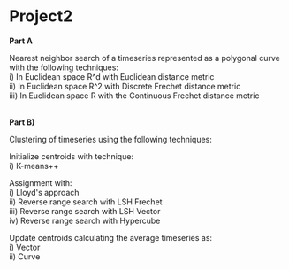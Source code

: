 # Project2

<b>Part A</b></br>

Nearest neighbor search of a timeseries represented as a polygonal curve with the following techniques:</br>
i)    In Euclidean space R^d with Euclidean distance metric</br>
ii)   In Euclidean space R^2 with Discrete Frechet distance metric</br>
iii)  In Euclidean space R with the Continuous Frechet distance metric</br></br>



<b>Part B)</b></br>

Clustering of timeseries using the following techniques:</br>

Initialize centroids with technique:</br>
i) K-means++</br>

Assignment with:</br>
i)    Lloyd's approach</br>
ii)   Reverse range search with LSH Frechet</br>
iii)  Reverse range search with LSH Vector</br>
iv)   Reverse range search with Hypercube</br>

Update centroids calculating the average timeseries as:</br>
i) Vector</br>
ii) Curve
